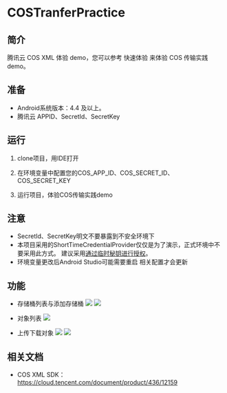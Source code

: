 # COSTranferPractice

## 简介

 腾讯云 COS XML 体验 demo，您可以参考 快速体验 来体验 COS 传输实践 demo。

## 准备
- Android系统版本：4.4 及以上。
- 腾讯云 APPID、SecretId、SecretKey

## 运行

1. clone项目，用IDE打开

2. 在环境变量中配置您的COS_APP_ID、COS_SECRET_ID、COS_SECRET_KEY

3. 运行项目，体验COS传输实践demo

## 注意
- SecretId、SecretKey明文不要暴露到不安全环境下
- 本项目采用的ShortTimeCredentialProvider仅仅是为了演示，正式环境中不要采用此方式。
建议采用[通过临时秘钥进行授权](https://cloud.tencent.com/document/product/436/12159#.E5.88.9D.E5.A7.8B.E5.8C.96.E6.9C.8D.E5.8A.A1)。
- 环境变量更改后Android Studio可能需要重启 相关配置才会更新

## 功能
- 存储桶列表与添加存储桶
![](https://github.com/tencentyun/qcloud-sdk-android-samples/tree/master/COSTransferPractice/screenshot/bucket.png)
![](https://github.com/tencentyun/qcloud-sdk-android-samples/tree/master/COSTransferPractice/screenshot/bucket_add.png)

- 对象列表
![](https://github.com/tencentyun/qcloud-sdk-android-samples/tree/master/COSTransferPractice/screenshot/object.png)

- 上传下载对象
![](https://github.com/tencentyun/qcloud-sdk-android-samples/tree/master/COSTransferPractice/screenshot/upload.png)
![](https://github.com/tencentyun/qcloud-sdk-android-samples/tree/master/COSTransferPractice/screenshot/download.png)

## 相关文档

* COS XML SDK：https://cloud.tencent.com/document/product/436/12159
